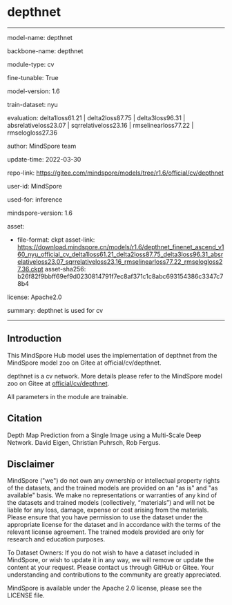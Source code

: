 # depthnet

---

model-name: depthnet

backbone-name: depthnet

module-type: cv

fine-tunable: True

model-version: 1.6

train-dataset: nyu

evaluation: delta1loss61.21 | delta2loss87.75 | delta3loss96.31 | absrelativeloss23.07 | sqrrelativeloss23.16 | rmselinearloss77.22 | rmselogloss27.36

author: MindSpore team

update-time: 2022-03-30

repo-link: <https://gitee.com/mindspore/models/tree/r1.6/official/cv/depthnet>

user-id: MindSpore

used-for: inference

mindspore-version: 1.6

asset:

-
    file-format: ckpt
    asset-link: <https://download.mindspore.cn/models/r1.6/depthnet_finenet_ascend_v160_nyu_official_cv_delta1loss61.21_delta2loss87.75_delta3loss96.31_absrelativeloss23.07_sqrrelativeloss23.16_rmselinearloss77.22_rmselogloss27.36.ckpt>
    asset-sha256: b26f82f9bbff69ef9d0230814791f7ec8af371c1c8abc693154386c3347c78b4

license: Apache2.0

summary: depthnet is used for cv

---

## Introduction

This MindSpore Hub model uses the implementation of depthnet from the MindSpore model zoo on Gitee at official/cv/depthnet.

depthnet is a cv network. More details please refer to the MindSpore model zoo on Gitee at [official/cv/depthnet](https://gitee.com/mindspore/models/blob/r1.6/official/cv/depthnet/README.md).

All parameters in the module are trainable.

## Citation

Depth Map Prediction from a Single Image using a Multi-Scale Deep Network. David Eigen, Christian Puhrsch, Rob Fergus.

## Disclaimer

MindSpore ("we") do not own any ownership or intellectual property rights of the datasets, and the trained models are provided on an "as is" and "as available" basis. We make no representations or warranties of any kind of the datasets and trained models (collectively, “materials”) and will not be liable for any loss, damage, expense or cost arising from the materials. Please ensure that you have permission to use the dataset under the appropriate license for the dataset and in accordance with the terms of the relevant license agreement. The trained models provided are only for research and education purposes.

To Dataset Owners: If you do not wish to have a dataset included in MindSpore, or wish to update it in any way, we will remove or update the content at your request. Please contact us through GitHub or Gitee. Your understanding and contributions to the community are greatly appreciated.

MindSpore is available under the Apache 2.0 license, please see the LICENSE file.
